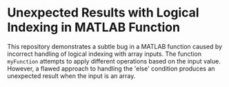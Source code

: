 # Unexpected Results with Logical Indexing in MATLAB Function

This repository demonstrates a subtle bug in a MATLAB function caused by incorrect handling of logical indexing with array inputs.  The function `myFunction` attempts to apply different operations based on the input value. However, a flawed approach to handling the 'else' condition produces an unexpected result when the input is an array.